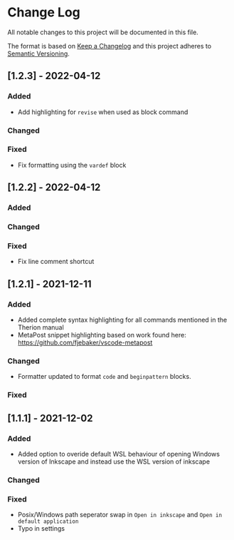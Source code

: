 # Change Log

All notable changes to this project will be documented in this file.

The format is based on [Keep a Changelog](http://keepachangelog.com/)
and this project adheres to [Semantic Versioning](http://semver.org/).

## [1.2.3] - 2022-04-12

### Added

- Add highlighting for `revise` when used as block command

### Changed

### Fixed

- Fix formatting using the `vardef` block

## [1.2.2] - 2022-04-12

### Added

### Changed

### Fixed

- Fix line comment shortcut

## [1.2.1] - 2021-12-11

### Added

- Added complete syntax highlighting for all commands mentioned in the Therion manual
- MetaPost snippet highlighting based on work found here: https://github.com/fjebaker/vscode-metapost

### Changed

- Formatter updated to format `code` and `beginpattern` blocks.

### Fixed

## [1.1.1] - 2021-12-02

### Added

- Added option to overide default WSL behaviour of opening Windows version of Inkscape and instead use the WSL version of inkscape

### Changed

### Fixed

- Posix/Windows path seperator swap in `Open in inkscape` and `Open in default application`
- Typo in settings

<!--

FORMATTING

# Change Log
All notable changes to this project will be documented in this file.

The format is based on [Keep a Changelog](http://keepachangelog.com/)
and this project adheres to [Semantic Versioning](http://semver.org/).

## [Unreleased] - yyyy-mm-dd

Here we write upgrading notes for brands. It's a team effort to make them as
straightforward as possible.

### Added
- [PROJECTNAME-XXXX](http://tickets.projectname.com/browse/PROJECTNAME-XXXX)
  MINOR Ticket title goes here.
- [PROJECTNAME-YYYY](http://tickets.projectname.com/browse/PROJECTNAME-YYYY)
  PATCH Ticket title goes here.

### Changed

### Fixed

## [1.2.4] - 2017-03-15

Here we would have the update steps for 1.2.4 for people to follow.

### Added

### Changed

- [PROJECTNAME-ZZZZ](http://tickets.projectname.com/browse/PROJECTNAME-ZZZZ)
  PATCH Drupal.org is now used for composer.

### Fixed

- [PROJECTNAME-TTTT](http://tickets.projectname.com/browse/PROJECTNAME-TTTT)
  PATCH Add logic to runsheet teaser delete to delete corresponding
  schedule cards.

## [1.2.3] - 2017-03-14

### Added

### Changed

### Fixed

- [PROJECTNAME-UUUU](http://tickets.projectname.com/browse/PROJECTNAME-UUUU)
  MINOR Fix module foo tests
- [PROJECTNAME-RRRR](http://tickets.projectname.com/browse/PROJECTNAME-RRRR)
  MAJOR Module foo's timeline uses the browser timezone for date resolution

  -->
